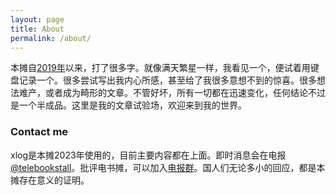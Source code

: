 ```yaml
---
layout: page
title: About
permalink: /about/
---
```

本摊自[2019年](https://telegra.ph/TELEBOOKSTALLINDEX-07-31)以来，打了很多字。就像满天繁星一样，我看见一个，便试着用键盘记录一个。很多尝试写出我内心所感，甚至给了我很多意想不到的惊喜。很多想法难产，或者成为畸形的文章。不管好坏，所有一切都在迅速变化，任何结论不过是一个半成品。这里是我的文章试验场，欢迎来到我的世界。

### Contact me

xlog是本摊2023年使用的，目前主要内容都在上面。即时消息会在电报[@telebookstall](https://t.me/telebookstall)。批评电书摊，可以加入[电报群](https://t.me/+KVJHfWvAa-MwYzE1)。国人们无论多小的回应，都是本摊存在意义的证明。
